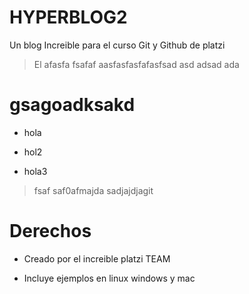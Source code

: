 # HYPERBLOG2

Un blog Increible para el curso Git y Github de platzi

> El afasfa fsafaf aasfasfasfafasfsad asd adsad ada


# gsagoadksakd

* hola 

* hol2

* hola3

> fsaf saf0afmajda sadjajdjagit 

# Derechos

* Creado por el increible platzi TEAM

* Incluye ejemplos en linux windows y mac
